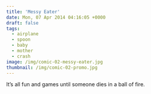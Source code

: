 ```yaml
---
title: 'Messy Eater'
date: Mon, 07 Apr 2014 04:16:05 +0000
draft: false
tags: 
  - airplane
  - spoon
  - baby
  - mother
  - crash
image: /img/comic-02-messy-eater.jpg
thumbnail: /img/comic-02-promo.jpg
---
```


It’s all fun and games until someone dies in a ball of fire.